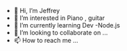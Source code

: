 - 👋 Hi, I’m Jeffrey
- 👀 I’m interested in Piano , guitar
- 🌱 I’m currently learning Dev -Node.js
- 💞️ I’m looking to collaborate on ...
- 📫 How to reach me ...

<!---
truong2006/truong2006 is a ✨ special ✨ repository because its `README.md` (this file) appears on your GitHub profile.
You can click the Preview link to take a look at your changes.
--->

